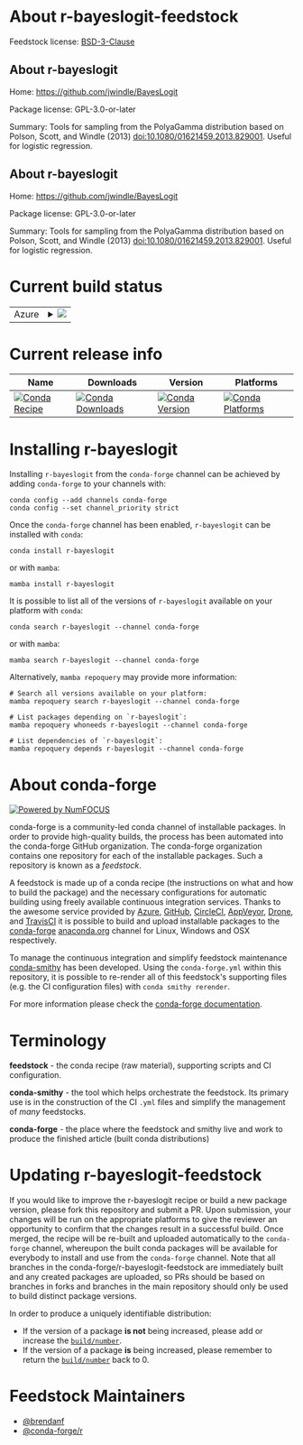 About r-bayeslogit-feedstock
============================

Feedstock license: [BSD-3-Clause](https://github.com/conda-forge/r-bayeslogit-feedstock/blob/main/LICENSE.txt)


About r-bayeslogit
------------------

Home: https://github.com/jwindle/BayesLogit

Package license: GPL-3.0-or-later

Summary: Tools for sampling from the PolyaGamma distribution based on Polson, Scott, and Windle (2013) <doi:10.1080/01621459.2013.829001>.  Useful for logistic regression.

About r-bayeslogit
------------------

Home: https://github.com/jwindle/BayesLogit

Package license: GPL-3.0-or-later

Summary: Tools for sampling from the PolyaGamma distribution based on Polson, Scott, and Windle (2013) <doi:10.1080/01621459.2013.829001>.  Useful for logistic regression.

Current build status
====================


<table>
    
  <tr>
    <td>Azure</td>
    <td>
      <details>
        <summary>
          <a href="https://dev.azure.com/conda-forge/feedstock-builds/_build/latest?definitionId=10019&branchName=main">
            <img src="https://dev.azure.com/conda-forge/feedstock-builds/_apis/build/status/r-bayeslogit-feedstock?branchName=main">
          </a>
        </summary>
        <table>
          <thead><tr><th>Variant</th><th>Status</th></tr></thead>
          <tbody><tr>
              <td>linux_64_r_base4.4</td>
              <td>
                <a href="https://dev.azure.com/conda-forge/feedstock-builds/_build/latest?definitionId=10019&branchName=main">
                  <img src="https://dev.azure.com/conda-forge/feedstock-builds/_apis/build/status/r-bayeslogit-feedstock?branchName=main&jobName=linux&configuration=linux%20linux_64_r_base4.4" alt="variant">
                </a>
              </td>
            </tr><tr>
              <td>linux_64_r_base4.5</td>
              <td>
                <a href="https://dev.azure.com/conda-forge/feedstock-builds/_build/latest?definitionId=10019&branchName=main">
                  <img src="https://dev.azure.com/conda-forge/feedstock-builds/_apis/build/status/r-bayeslogit-feedstock?branchName=main&jobName=linux&configuration=linux%20linux_64_r_base4.5" alt="variant">
                </a>
              </td>
            </tr><tr>
              <td>osx_64_r_base4.4</td>
              <td>
                <a href="https://dev.azure.com/conda-forge/feedstock-builds/_build/latest?definitionId=10019&branchName=main">
                  <img src="https://dev.azure.com/conda-forge/feedstock-builds/_apis/build/status/r-bayeslogit-feedstock?branchName=main&jobName=osx&configuration=osx%20osx_64_r_base4.4" alt="variant">
                </a>
              </td>
            </tr><tr>
              <td>osx_64_r_base4.5</td>
              <td>
                <a href="https://dev.azure.com/conda-forge/feedstock-builds/_build/latest?definitionId=10019&branchName=main">
                  <img src="https://dev.azure.com/conda-forge/feedstock-builds/_apis/build/status/r-bayeslogit-feedstock?branchName=main&jobName=osx&configuration=osx%20osx_64_r_base4.5" alt="variant">
                </a>
              </td>
            </tr><tr>
              <td>win_64_r_base4.4</td>
              <td>
                <a href="https://dev.azure.com/conda-forge/feedstock-builds/_build/latest?definitionId=10019&branchName=main">
                  <img src="https://dev.azure.com/conda-forge/feedstock-builds/_apis/build/status/r-bayeslogit-feedstock?branchName=main&jobName=win&configuration=win%20win_64_r_base4.4" alt="variant">
                </a>
              </td>
            </tr><tr>
              <td>win_64_r_base4.5</td>
              <td>
                <a href="https://dev.azure.com/conda-forge/feedstock-builds/_build/latest?definitionId=10019&branchName=main">
                  <img src="https://dev.azure.com/conda-forge/feedstock-builds/_apis/build/status/r-bayeslogit-feedstock?branchName=main&jobName=win&configuration=win%20win_64_r_base4.5" alt="variant">
                </a>
              </td>
            </tr>
          </tbody>
        </table>
      </details>
    </td>
  </tr>
</table>

Current release info
====================

| Name | Downloads | Version | Platforms |
| --- | --- | --- | --- |
| [![Conda Recipe](https://img.shields.io/badge/recipe-r--bayeslogit-green.svg)](https://anaconda.org/conda-forge/r-bayeslogit) | [![Conda Downloads](https://img.shields.io/conda/dn/conda-forge/r-bayeslogit.svg)](https://anaconda.org/conda-forge/r-bayeslogit) | [![Conda Version](https://img.shields.io/conda/vn/conda-forge/r-bayeslogit.svg)](https://anaconda.org/conda-forge/r-bayeslogit) | [![Conda Platforms](https://img.shields.io/conda/pn/conda-forge/r-bayeslogit.svg)](https://anaconda.org/conda-forge/r-bayeslogit) |

Installing r-bayeslogit
=======================

Installing `r-bayeslogit` from the `conda-forge` channel can be achieved by adding `conda-forge` to your channels with:

```
conda config --add channels conda-forge
conda config --set channel_priority strict
```

Once the `conda-forge` channel has been enabled, `r-bayeslogit` can be installed with `conda`:

```
conda install r-bayeslogit
```

or with `mamba`:

```
mamba install r-bayeslogit
```

It is possible to list all of the versions of `r-bayeslogit` available on your platform with `conda`:

```
conda search r-bayeslogit --channel conda-forge
```

or with `mamba`:

```
mamba search r-bayeslogit --channel conda-forge
```

Alternatively, `mamba repoquery` may provide more information:

```
# Search all versions available on your platform:
mamba repoquery search r-bayeslogit --channel conda-forge

# List packages depending on `r-bayeslogit`:
mamba repoquery whoneeds r-bayeslogit --channel conda-forge

# List dependencies of `r-bayeslogit`:
mamba repoquery depends r-bayeslogit --channel conda-forge
```


About conda-forge
=================

[![Powered by
NumFOCUS](https://img.shields.io/badge/powered%20by-NumFOCUS-orange.svg?style=flat&colorA=E1523D&colorB=007D8A)](https://numfocus.org)

conda-forge is a community-led conda channel of installable packages.
In order to provide high-quality builds, the process has been automated into the
conda-forge GitHub organization. The conda-forge organization contains one repository
for each of the installable packages. Such a repository is known as a *feedstock*.

A feedstock is made up of a conda recipe (the instructions on what and how to build
the package) and the necessary configurations for automatic building using freely
available continuous integration services. Thanks to the awesome service provided by
[Azure](https://azure.microsoft.com/en-us/services/devops/), [GitHub](https://github.com/),
[CircleCI](https://circleci.com/), [AppVeyor](https://www.appveyor.com/),
[Drone](https://cloud.drone.io/welcome), and [TravisCI](https://travis-ci.com/)
it is possible to build and upload installable packages to the
[conda-forge](https://anaconda.org/conda-forge) [anaconda.org](https://anaconda.org/)
channel for Linux, Windows and OSX respectively.

To manage the continuous integration and simplify feedstock maintenance
[conda-smithy](https://github.com/conda-forge/conda-smithy) has been developed.
Using the ``conda-forge.yml`` within this repository, it is possible to re-render all of
this feedstock's supporting files (e.g. the CI configuration files) with ``conda smithy rerender``.

For more information please check the [conda-forge documentation](https://conda-forge.org/docs/).

Terminology
===========

**feedstock** - the conda recipe (raw material), supporting scripts and CI configuration.

**conda-smithy** - the tool which helps orchestrate the feedstock.
                   Its primary use is in the construction of the CI ``.yml`` files
                   and simplify the management of *many* feedstocks.

**conda-forge** - the place where the feedstock and smithy live and work to
                  produce the finished article (built conda distributions)


Updating r-bayeslogit-feedstock
===============================

If you would like to improve the r-bayeslogit recipe or build a new
package version, please fork this repository and submit a PR. Upon submission,
your changes will be run on the appropriate platforms to give the reviewer an
opportunity to confirm that the changes result in a successful build. Once
merged, the recipe will be re-built and uploaded automatically to the
`conda-forge` channel, whereupon the built conda packages will be available for
everybody to install and use from the `conda-forge` channel.
Note that all branches in the conda-forge/r-bayeslogit-feedstock are
immediately built and any created packages are uploaded, so PRs should be based
on branches in forks and branches in the main repository should only be used to
build distinct package versions.

In order to produce a uniquely identifiable distribution:
 * If the version of a package **is not** being increased, please add or increase
   the [``build/number``](https://docs.conda.io/projects/conda-build/en/latest/resources/define-metadata.html#build-number-and-string).
 * If the version of a package **is** being increased, please remember to return
   the [``build/number``](https://docs.conda.io/projects/conda-build/en/latest/resources/define-metadata.html#build-number-and-string)
   back to 0.

Feedstock Maintainers
=====================

* [@brendanf](https://github.com/brendanf/)
* [@conda-forge/r](https://github.com/orgs/conda-forge/teams/r/)

